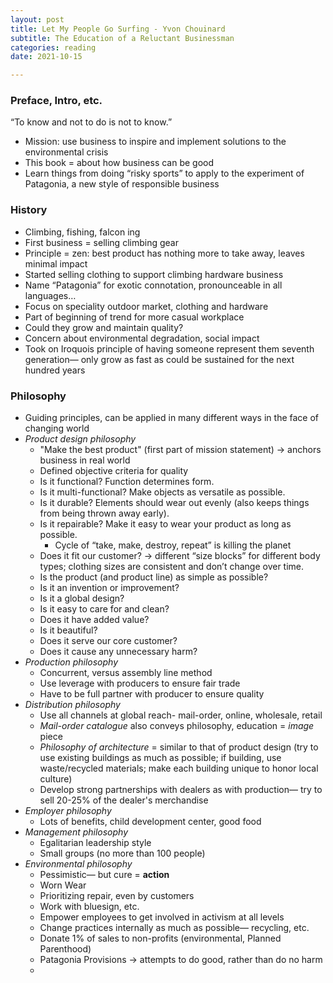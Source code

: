 ```yaml
---
layout: post
title: Let My People Go Surfing - Yvon Chouinard
subtitle: The Education of a Reluctant Businessman
categories: reading
date: 2021-10-15

---
```


### Preface, Intro, etc.

“To know and not to do is not to know.”

- Mission: use business to inspire and implement solutions to the environmental crisis
- This book = about how business can be good
- Learn things from doing “risky sports” to apply to the experiment of Patagonia, a new style of responsible business

### History

- Climbing, fishing, falcon ing
- First business = selling climbing gear
- Principle = zen: best product has nothing more to take away, leaves minimal impact
- Started selling clothing to support climbing hardware business
- Name “Patagonia” for exotic connotation, pronounceable in all languages…
- Focus on speciality outdoor market, clothing and hardware
- Part of beginning of trend for more casual workplace
- Could they grow and maintain quality?
- Concern about environmental degradation, social impact
- Took on Iroquois principle of having someone represent them seventh generation— only grow as fast as could be sustained for the next hundred years

### Philosophy

- Guiding principles, can be applied in many different ways in the face of changing world
- *Product design philosophy*
    - "Make the best product" (first part of mission statement) → anchors business in real world
    - Defined objective criteria for quality
    - Is it functional? Function determines form.
    - Is it multi-functional? Make objects as versatile as possible.
    - Is it durable? Elements should wear out evenly (also keeps things from being thrown away early).
    - Is it repairable? Make it easy to wear your product as long as possible.
        - Cycle of “take, make, destroy, repeat” is killing the planet
    - Does it fit our customer? → different “size blocks” for different body types; clothing sizes are consistent and don’t change over time.
    - Is the product (and product line) as simple as possible?
    - Is it an invention or improvement?
    - Is it a global design?
    - Is it easy to care for and clean?
    - Does it have added value?
    - Is it beautiful?
    - Does it serve our core customer?
    - Does it cause any unnecessary harm?
- *Production philosophy*
    - Concurrent, versus assembly line method
    - Use leverage with producers to ensure fair trade
    - Have to be full partner with producer to ensure quality
- *Distribution philosophy*
    - Use all channels at global reach- mail-order, online, wholesale, retail
    - *Mail-order catalogue* also conveys philosophy, education = *image* piece
    - *Philosophy of architecture* = similar to that of product design (try to use existing buildings as much as possible; if building, use waste/recycled materials; make each building unique to honor local culture)
    - Develop strong partnerships with dealers as with production— try to sell 20-25% of the dealer's merchandise
- *Employer philosophy*
    - Lots of benefits, child development center, good food
- *Management philosophy*
    - Egalitarian leadership style
    - Small groups (no more than 100 people)
- *Environmental philosophy*
    - Pessimistic— but cure = **action**
    - Worn Wear
    - Prioritizing repair, even by customers
    - Work with bluesign, etc.
    - Empower employees to get involved in activism at all levels
    - Change practices internally as much as possible— recycling, etc.
    - Donate 1% of sales to non-profits (environmental, Planned Parenthood)
    - Patagonia Provisions → attempts to do good, rather than do no harm
    -
